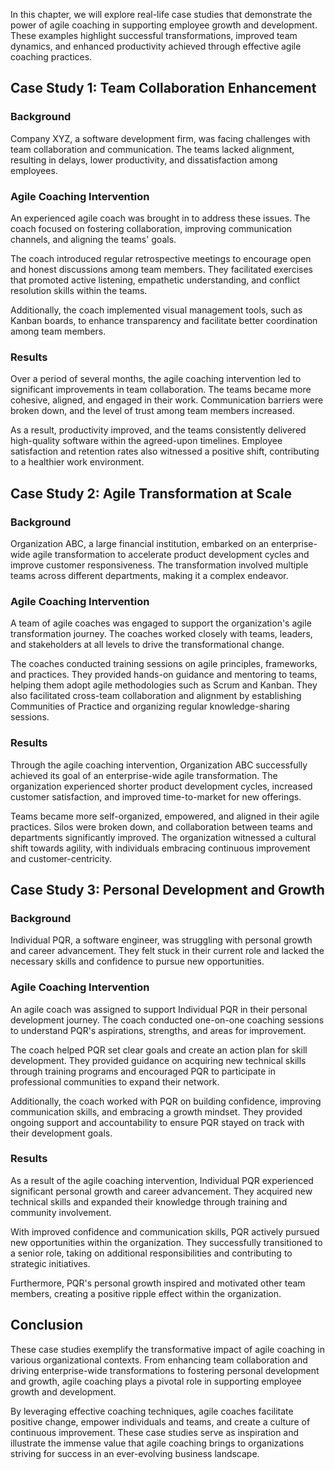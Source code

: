 
In this chapter, we will explore real-life case studies that demonstrate the power of agile coaching in supporting employee growth and development. These examples highlight successful transformations, improved team dynamics, and enhanced productivity achieved through effective agile coaching practices.

## Case Study 1: Team Collaboration Enhancement

### Background

Company XYZ, a software development firm, was facing challenges with team collaboration and communication. The teams lacked alignment, resulting in delays, lower productivity, and dissatisfaction among employees.

### Agile Coaching Intervention

An experienced agile coach was brought in to address these issues. The coach focused on fostering collaboration, improving communication channels, and aligning the teams' goals.

The coach introduced regular retrospective meetings to encourage open and honest discussions among team members. They facilitated exercises that promoted active listening, empathetic understanding, and conflict resolution skills within the teams.

Additionally, the coach implemented visual management tools, such as Kanban boards, to enhance transparency and facilitate better coordination among team members.

### Results

Over a period of several months, the agile coaching intervention led to significant improvements in team collaboration. The teams became more cohesive, aligned, and engaged in their work. Communication barriers were broken down, and the level of trust among team members increased.

As a result, productivity improved, and the teams consistently delivered high-quality software within the agreed-upon timelines. Employee satisfaction and retention rates also witnessed a positive shift, contributing to a healthier work environment.

## Case Study 2: Agile Transformation at Scale

### Background

Organization ABC, a large financial institution, embarked on an enterprise-wide agile transformation to accelerate product development cycles and improve customer responsiveness. The transformation involved multiple teams across different departments, making it a complex endeavor.

### Agile Coaching Intervention

A team of agile coaches was engaged to support the organization's agile transformation journey. The coaches worked closely with teams, leaders, and stakeholders at all levels to drive the transformational change.

The coaches conducted training sessions on agile principles, frameworks, and practices. They provided hands-on guidance and mentoring to teams, helping them adopt agile methodologies such as Scrum and Kanban. They also facilitated cross-team collaboration and alignment by establishing Communities of Practice and organizing regular knowledge-sharing sessions.

### Results

Through the agile coaching intervention, Organization ABC successfully achieved its goal of an enterprise-wide agile transformation. The organization experienced shorter product development cycles, increased customer satisfaction, and improved time-to-market for new offerings.

Teams became more self-organized, empowered, and aligned in their agile practices. Silos were broken down, and collaboration between teams and departments significantly improved. The organization witnessed a cultural shift towards agility, with individuals embracing continuous improvement and customer-centricity.

## Case Study 3: Personal Development and Growth

### Background

Individual PQR, a software engineer, was struggling with personal growth and career advancement. They felt stuck in their current role and lacked the necessary skills and confidence to pursue new opportunities.

### Agile Coaching Intervention

An agile coach was assigned to support Individual PQR in their personal development journey. The coach conducted one-on-one coaching sessions to understand PQR's aspirations, strengths, and areas for improvement.

The coach helped PQR set clear goals and create an action plan for skill development. They provided guidance on acquiring new technical skills through training programs and encouraged PQR to participate in professional communities to expand their network.

Additionally, the coach worked with PQR on building confidence, improving communication skills, and embracing a growth mindset. They provided ongoing support and accountability to ensure PQR stayed on track with their development goals.

### Results

As a result of the agile coaching intervention, Individual PQR experienced significant personal growth and career advancement. They acquired new technical skills and expanded their knowledge through training and community involvement.

With improved confidence and communication skills, PQR actively pursued new opportunities within the organization. They successfully transitioned to a senior role, taking on additional responsibilities and contributing to strategic initiatives.

Furthermore, PQR's personal growth inspired and motivated other team members, creating a positive ripple effect within the organization.

## Conclusion

These case studies exemplify the transformative impact of agile coaching in various organizational contexts. From enhancing team collaboration and driving enterprise-wide transformations to fostering personal development and growth, agile coaching plays a pivotal role in supporting employee growth and development.

By leveraging effective coaching techniques, agile coaches facilitate positive change, empower individuals and teams, and create a culture of continuous improvement. These case studies serve as inspiration and illustrate the immense value that agile coaching brings to organizations striving for success in an ever-evolving business landscape.
